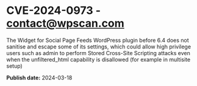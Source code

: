 # CVE-2024-0973 - contact@wpscan.com

The Widget for Social Page Feeds WordPress plugin before 6.4 does not sanitise and escape some of its settings, which could allow high privilege users such as admin to perform Stored Cross-Site Scripting attacks even when the unfiltered_html capability is disallowed (for example in multisite setup)

**Publish date:** 2024-03-18
